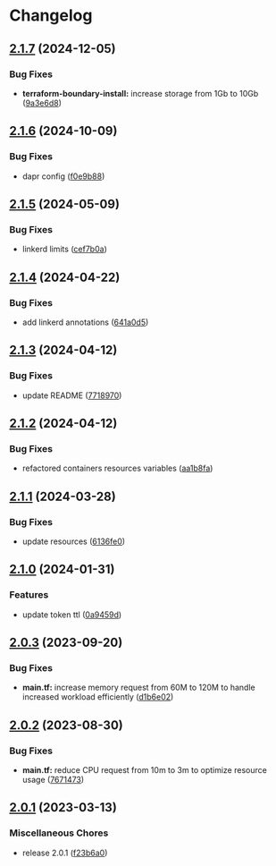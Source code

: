 # Changelog

## [2.1.7](https://github.com/releaseband/terraform-boundary-install/compare/v2.1.6...v2.1.7) (2024-12-05)


### Bug Fixes

* **terraform-boundary-install:** increase storage from 1Gb to 10Gb ([9a3e6d8](https://github.com/releaseband/terraform-boundary-install/commit/9a3e6d87c7a5b831e863f7c23c64333eec544814))

## [2.1.6](https://github.com/releaseband/terraform-boundary-install/compare/v2.1.5...v2.1.6) (2024-10-09)


### Bug Fixes

* dapr config ([f0e9b88](https://github.com/releaseband/terraform-boundary-install/commit/f0e9b88da93835202294b842fdc76f310c4d58bb))

## [2.1.5](https://github.com/releaseband/terraform-boundary-install/compare/v2.1.4...v2.1.5) (2024-05-09)


### Bug Fixes

* linkerd limits ([cef7b0a](https://github.com/releaseband/terraform-boundary-install/commit/cef7b0a5cfb870390eceea2da656e85bf6d7cc01))

## [2.1.4](https://github.com/releaseband/terraform-boundary-install/compare/v2.1.3...v2.1.4) (2024-04-22)


### Bug Fixes

* add linkerd annotations ([641a0d5](https://github.com/releaseband/terraform-boundary-install/commit/641a0d571a0e321af0c12615a0088832541e59e2))

## [2.1.3](https://github.com/releaseband/terraform-boundary-install/compare/v2.1.2...v2.1.3) (2024-04-12)


### Bug Fixes

* update README ([7718970](https://github.com/releaseband/terraform-boundary-install/commit/7718970bd72a27ce12b4eb05897ae7aa00c0c530))

## [2.1.2](https://github.com/releaseband/terraform-boundary-install/compare/v2.1.1...v2.1.2) (2024-04-12)


### Bug Fixes

* refactored containers resources variables ([aa1b8fa](https://github.com/releaseband/terraform-boundary-install/commit/aa1b8fa7cbe0df6521857b11b9b93f148809db0a))

## [2.1.1](https://github.com/releaseband/terraform-boundary-install/compare/v2.1.0...v2.1.1) (2024-03-28)


### Bug Fixes

* update resources ([6136fe0](https://github.com/releaseband/terraform-boundary-install/commit/6136fe0ebe568c34418aa20c78543299d10f50ee))

## [2.1.0](https://github.com/releaseband/terraform-boundary-install/compare/v2.0.3...v2.1.0) (2024-01-31)


### Features

* update token ttl ([0a9459d](https://github.com/releaseband/terraform-boundary-install/commit/0a9459dbd2adf2c4d4fb048e5c51c11fe6c1ca34))

## [2.0.3](https://github.com/releaseband/terraform-boundary-install/compare/v2.0.2...v2.0.3) (2023-09-20)


### Bug Fixes

* **main.tf:** increase memory request from 60M to 120M to handle increased workload efficiently ([d1b6e02](https://github.com/releaseband/terraform-boundary-install/commit/d1b6e02ff4877bc313abe3dc5aef577d899ffd76))

## [2.0.2](https://github.com/releaseband/terraform-boundary-install/compare/v2.0.1...v2.0.2) (2023-08-30)


### Bug Fixes

* **main.tf:** reduce CPU request from 10m to 3m to optimize resource usage ([7671473](https://github.com/releaseband/terraform-boundary-install/commit/7671473e1c3e05c37b1dc8da575473a14e2d6546))

## [2.0.1](https://github.com/releaseband/terraform-boundary-install/compare/v2.0.0...v2.0.1) (2023-03-13)


### Miscellaneous Chores

* release 2.0.1 ([f23b6a0](https://github.com/releaseband/terraform-boundary-install/commit/f23b6a085a5575f23772b539108b360dcd34bcb4))

